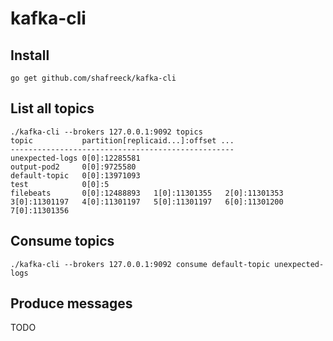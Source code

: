 # kafka-cli

## Install

```
go get github.com/shafreeck/kafka-cli
```

## List all topics

```
./kafka-cli --brokers 127.0.0.1:9092 topics
topic           partition[replicaid...]:offset ...
--------------------------------------------------
unexpected-logs 0[0]:12285581
output-pod2     0[0]:9725580
default-topic   0[0]:13971093
test            0[0]:5
filebeats       0[0]:12488893   1[0]:11301355   2[0]:11301353   3[0]:11301197   4[0]:11301197   5[0]:11301197   6[0]:11301200   7[0]:11301356
```

## Consume topics

```
./kafka-cli --brokers 127.0.0.1:9092 consume default-topic unexpected-logs
```

## Produce messages

TODO
